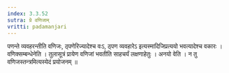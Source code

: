 ```yaml
---
index: 3.3.52
sutra: प्रे वणिजाम्
vritti: padamanjari
---
```


 पणन्ते व्यवहरन्तीति वणिजः, ठ्पणेरिज्यादेश्च वःऽ, ठ्पण व्यवहारेऽ इत्यस्मादिजिप्रत्ययो भवत्यादेश्च वकारः । वणिक्सम्बन्धेनेति । तुलासूत्रं प्रायेण वणिजां भवतीति साहचर्यं लक्षणाहेतुः । अनयो वेति । न तु वणिजस्तन्त्रमित्यस्येदं प्रयोजनम् ॥